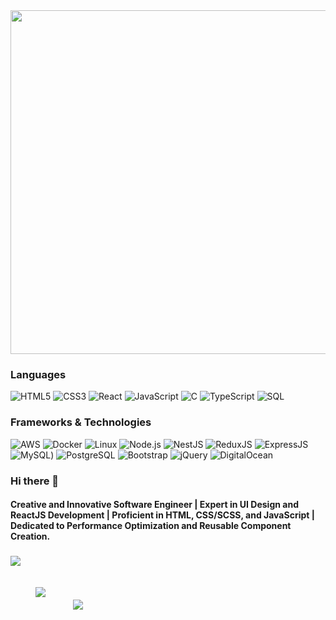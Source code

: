 <img src="https://mr-mathamatics.github.io/MyPortfolio/banner.html" width="1280" height="550">

### Languages
![HTML5](https://img.shields.io/badge/-HTML5-000?&logo=html5)
![CSS3](https://img.shields.io/badge/-CSS3-000?&logo=css3)
![React](https://img.shields.io/badge/-React-000?&logo=React)
![JavaScript](https://img.shields.io/badge/-JavaScript-000?&logo=JavaScript)
![C](https://img.shields.io/badge/-C-000?&logo=C)
![TypeScript](https://img.shields.io/badge/-Typescript-000?&logo=Typescript)
![SQL](https://img.shields.io/badge/-SQL-000?&logo=MySQL)


### Frameworks & Technologies

![AWS](https://img.shields.io/badge/-AWS-000?&logo=Amazon-AWS&logoColor=F90)
![Docker](https://img.shields.io/badge/-Docker-000?&logo=Docker)
![Linux](https://img.shields.io/badge/-Linux-000?&logo=Linux)
![Node.js](https://img.shields.io/badge/-Node.js-000?&logo=node.js)
![NestJS](https://img.shields.io/badge/-NestJS-000?&logo=NestJS)
![ReduxJS](https://img.shields.io/badge/-ReduxJS-000?&logo=Redux.js)
![ExpressJS](https://img.shields.io/badge/-ExpressJS-000?&logo=expressJS)
![MySQL](https://img.shields.io/badge/-MySQL-000?&logo=MySQL))
![PostgreSQL](https://img.shields.io/badge/-PostgreSQL-000?&logo=PostgreSQL)
![Bootstrap](https://img.shields.io/badge/-Bootstrap-000?&logo=Bootstrap)
![jQuery](https://img.shields.io/badge/-jQuery-000?&logo=jQuery)
![DigitalOcean](https://img.shields.io/badge/-DigitalOcean-000?&logo=DigitalOcean)

### Hi there 👋

#### Creative and Innovative Software Engineer | Expert in UI Design and ReactJS Development | Proficient in HTML, CSS/SCSS, and JavaScript | Dedicated to Performance Optimization and Reusable Component Creation.


###

![](https://komarev.com/ghpvc/?username=Mr-Mathamatics&color=blue)

<a style="padding:20px"> <img style="padding:20px" src="https://github-readme-stats.vercel.app/api?username=Mr-Mathamatics&show_icons=true&theme=radical">  &nbsp; &nbsp; &nbsp;<img src="https://github-readme-stats.vercel.app/api/top-langs/?username=Mr-Mathamatics&hide=php&bg_color=DEG&langs_count=5"></a>
<!--
**Mr-Mathamatics/Mr-Mathamatics** is a ✨ _special_ ✨ repository because its `README.md` (this file) appears on your GitHub profile.


-->
